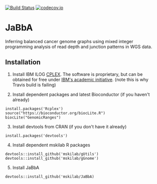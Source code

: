 [![Build Status](https://travis-ci.org/mskilab/JaBbA.svg?branch=master)](https://travis-ci.org/mskilab/JaBbA)
[![codecov.io](https://img.shields.io/codecov/c/github/mskilab/gUtils.svg)](https://codecov.io/github/mskilab/JaBbA?branch=master)

# JaBbA 

Inferring balanced cancer genome graphs using mixed integer programming analysis
of read depth and junction patterns in WGS data. 

Installation
------------
1. Install IBM ILOG
   [CPLEX](https://www.ibm.com/products/ilog-cplex-optimization-studio).
   The software is proprietary, but can be obtained for free under [IBM's academic
   initiative](https://www.ibm.com/products/ilog-cplex-optimization-studio/pricing).
   (note this is why Travis build is failing)

2. Install dependent packages and latest Bioconductor (if you haven't already)

```{r}
install.packages('Rcplex')
source("https://bioconductor.org/biocLite.R")
biocLite("GenomicRanges")
```

3. Install devtools from CRAN (if you don't have it already)

```{r}
install.packages('devtools')
```

4. Install dependent mskilab R packages

```{r}
devtools::install_github('mskilab/gUtils')
devtools::install_github('mskilab/gGnome')
```

5. Install JaBbA

```{r}
devtools::install_github('mskilab/JaBbA)
```
